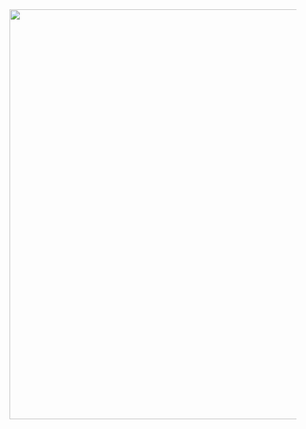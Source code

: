 <center><img width="720" src="https://heyturkiye204.github.io/heyturkiye204/cdn/bok.jpg" /></center>
